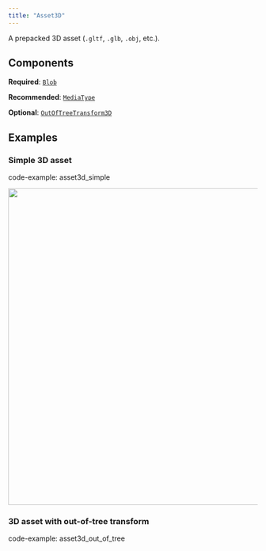 ```yaml
---
title: "Asset3D"
---
```


A prepacked 3D asset (`.gltf`, `.glb`, `.obj`, etc.).

## Components

**Required**: [`Blob`](../components/blob.md)

**Recommended**: [`MediaType`](../components/media_type.md)

**Optional**: [`OutOfTreeTransform3D`](../components/out_of_tree_transform3d.md)

## Examples

### Simple 3D asset

code-example: asset3d_simple

<center>
<picture>
  <source media="(max-width: 480px)" srcset="https://static.rerun.io/asset3d_simple/af238578188d3fd0de3e330212120e2842a8ddb2/480w.png">
  <source media="(max-width: 768px)" srcset="https://static.rerun.io/asset3d_simple/af238578188d3fd0de3e330212120e2842a8ddb2/768w.png">
  <source media="(max-width: 1024px)" srcset="https://static.rerun.io/asset3d_simple/af238578188d3fd0de3e330212120e2842a8ddb2/1024w.png">
  <source media="(max-width: 1200px)" srcset="https://static.rerun.io/asset3d_simple/af238578188d3fd0de3e330212120e2842a8ddb2/1200w.png">
  <img src="https://static.rerun.io/asset3d_simple/af238578188d3fd0de3e330212120e2842a8ddb2/full.png" width="640">
</picture>
</center>

### 3D asset with out-of-tree transform

code-example: asset3d_out_of_tree

